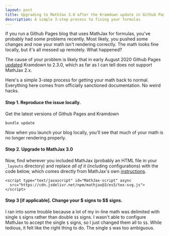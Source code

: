```yaml
---
layout: post
title: Upgrading to MathJax 3.0 after the Kramdown update in Github Pages
description: A simple 3-step process to fixing your formulas
---
```


If you run a Github Pages blog that uses MathJax for formulas, you've probably had some problems recently. Most likely, you pushed some changes and now your math isn't rendering correctly. The math looks fine locally, but it's all messed up remotely. What happened?

The cause of your problem is likely that in early August 2020 Github Pages [updated](https://github.com/github/pages-gem/pull/704) Kramdown to 2.3.0, which as far as I can tell does not support MathJax 2.x. 

Here's a simple 3-step process for getting your math back to normal. Everything here comes from officially sanctioned documentation. No weird hacks.

#### Step 1. Reproduce the issue locally.
Get the latest versions of Github Pages and Kramdown
```
bundle update
```
Now when you launch your blog locally, you'll see that much of your math is no longer rendering properly.

#### Step 2. Upgrade to MathJax 3.0
Now, find wherever you included MathJax (probably an HTML file in your `_layouts` directory) and replace _all of it_ (including configurations) with the code below, which comes directly from MathJax's own [instructions](http://docs.mathjax.org/en/latest/web/configuration.html#loading-mathjax).

```
<script type="text/javascript" id="MathJax-script" async
  src="https://cdn.jsdelivr.net/npm/mathjax@3/es5/tex-svg.js">
</script>
```

#### Step 3 [if applicable]. Change your $ signs to $$ signs.
I ran into some trouble because a lot of my in-line math was delimited with single `$` signs rather than double `$$` signs. I wasn't able to configure MathJax to accept the single `$` signs, so I just changed them all to `$$`. While tedious, it felt like the right thing to do. The single `$` was too ambiguous.
